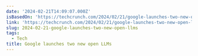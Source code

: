 ```yaml
---
date: '2024-02-21T14:09:07.000Z'
isBasedOn: 'https://techcrunch.com/2024/02/21/google-launches-two-new-open-llms/'
link: 'https://techcrunch.com/2024/02/21/google-launches-two-new-open-llms/'
slug: 2024-02-21-google-launches-two-new-open-llms
tags:
  - Tech
title: Google launches two new open LLMs
---
```


